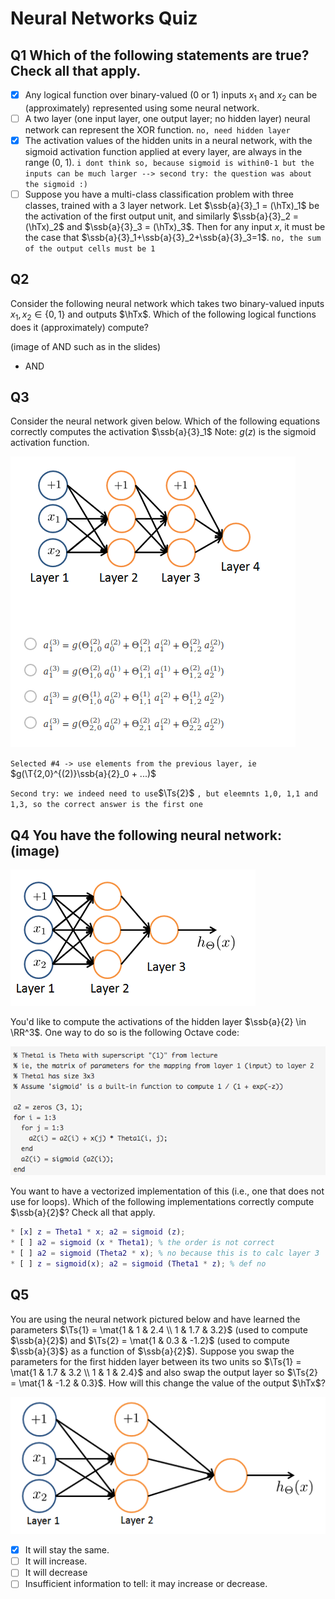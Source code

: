# Neural Networks Quiz

## Q1 Which of the following statements are true? Check all that apply.

* [x] Any logical function over binary-valued (0 or 1) inputs $x_1$​ and $x_2$ can be (approximately) represented using some neural network.
* [ ] A two layer (one input layer, one output layer; no hidden layer) neural network can represent the XOR function. `no, need hidden layer`
* [x] The activation values of the hidden units in a neural network, with the sigmoid activation function applied at every layer, are always in the range (0, 1). `i dont think so, because sigmoid is within0-1 but the inputs can be much larger --> second try: the question was about the sigmoid :)`
* [ ] Suppose you have a multi-class classification problem with three classes, trained with a 3 layer network. Let $\ssb{a}{3}_1 = (\hTx)_1$ be the activation of the first output unit, and similarly $\ssb{a}{3}_2 = (\hTx)_2$ and $\ssb{a}{3}_3 = (\hTx)_3$. Then for any input $x$, it must be the case that $\ssb{a}{3}_1+\ssb{a}{3}_2+\ssb{a}{3}_3​=1$. `no, the sum of the output cells must be 1`

## Q2 
Consider the following neural network which takes two binary-valued inputs $x_1, x_2 \in \{0,1\}$ and outputs $\hTx$. Which of the following logical functions does it (approximately) compute?

(image of AND such as in the slides)

* AND

## Q3 
Consider the neural network given below. Which of the following equations correctly computes the activation $\ssb{a}{3}_1$ Note: $g(z)$ is the sigmoid activation function.

![quiz q3](quiz_q3.png)

`Selected #4 -> use elements from the previous layer, ie `$g(\T{2,0}^{(2)}\ssb{a}{2}_0 + ...)$

` Second try: we indeed need to use `$\Ts{2}$ `, but eleemnts 1,0, 1,1 and 1,3, so the correct answer is the first one`

## Q4 You have the following neural network: (image) 
![quiz q4](quiz_q4.png)

You'd like to compute the activations of the hidden layer $\ssb{a}{2} \in \RR^3$. One way to do so is the following Octave code:

![quiz q4 code](quiz_q4_code.png) 

You want to have a vectorized implementation of this (i.e., one that does not use for loops). Which of the following implementations correctly compute $\ssb{a}{2}$? Check all that apply.

```matlab
* [x] z = Theta1 * x; a2 = sigmoid (z); 
* [ ] a2 = sigmoid (x * Theta1); % the order is not correct
* [ ] a2 = sigmoid (Theta2 * x); % no because this is to calc layer 3
* [ ] z = sigmoid(x); a2 = sigmoid (Theta1 * z); % def no
```

## Q5
You are using the neural network pictured below and have learned the parameters $\Ts{1} = \mat{1 & 1 & 2.4 \\ 1 & 1.7 & 3.2}$ (used to compute $\ssb{a}{2}$) and $\Ts{2} = \mat{1 & 0.3 & -1.2}$ (used to compute $\ssb{a}{3}$} as a function of $\ssb{a}{2}$). Suppose you swap the parameters for the first hidden layer between its two units so $\Ts{1} = \mat{1 & 1.7 & 3.2 \\ 1 & 1 & 2.4}$ and also swap the output layer so $\Ts{2} = \mat{1 & -1.2 & 0.3}$. How will this change the value of the output $\hTx$?

![quiz q5 network](quiz_q5_network.png)

* [x] It will stay the same.
* [ ] It will increase.
* [ ] It will decrease
* [ ] Insufficient information to tell: it may increase or decrease.
